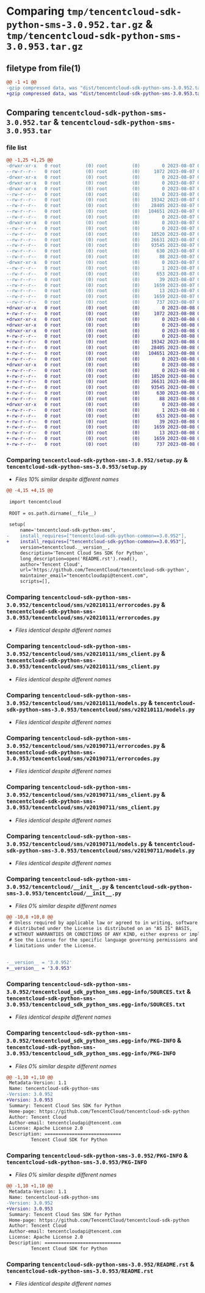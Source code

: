# Comparing `tmp/tencentcloud-sdk-python-sms-3.0.952.tar.gz` & `tmp/tencentcloud-sdk-python-sms-3.0.953.tar.gz`

## filetype from file(1)

```diff
@@ -1 +1 @@
-gzip compressed data, was "dist/tencentcloud-sdk-python-sms-3.0.952.tar", last modified: Mon Aug  7 09:01:00 2023, max compression
+gzip compressed data, was "dist/tencentcloud-sdk-python-sms-3.0.953.tar", last modified: Tue Aug  8 00:31:16 2023, max compression
```

## Comparing `tencentcloud-sdk-python-sms-3.0.952.tar` & `tencentcloud-sdk-python-sms-3.0.953.tar`

### file list

```diff
@@ -1,25 +1,25 @@
-drwxr-xr-x   0 root         (0) root         (0)        0 2023-08-07 09:01:00.000000 tencentcloud-sdk-python-sms-3.0.952/
--rw-r--r--   0 root         (0) root         (0)     1072 2023-08-07 09:01:00.000000 tencentcloud-sdk-python-sms-3.0.952/setup.py
-drwxr-xr-x   0 root         (0) root         (0)        0 2023-08-07 09:01:00.000000 tencentcloud-sdk-python-sms-3.0.952/tencentcloud/
-drwxr-xr-x   0 root         (0) root         (0)        0 2023-08-07 09:01:00.000000 tencentcloud-sdk-python-sms-3.0.952/tencentcloud/sms/
-drwxr-xr-x   0 root         (0) root         (0)        0 2023-08-07 09:01:00.000000 tencentcloud-sdk-python-sms-3.0.952/tencentcloud/sms/v20210111/
--rw-r--r--   0 root         (0) root         (0)        0 2023-08-07 09:01:00.000000 tencentcloud-sdk-python-sms-3.0.952/tencentcloud/sms/v20210111/__init__.py
--rw-r--r--   0 root         (0) root         (0)    19342 2023-08-07 09:01:00.000000 tencentcloud-sdk-python-sms-3.0.952/tencentcloud/sms/v20210111/errorcodes.py
--rw-r--r--   0 root         (0) root         (0)    28405 2023-08-07 09:01:00.000000 tencentcloud-sdk-python-sms-3.0.952/tencentcloud/sms/v20210111/sms_client.py
--rw-r--r--   0 root         (0) root         (0)   104651 2023-08-07 09:01:00.000000 tencentcloud-sdk-python-sms-3.0.952/tencentcloud/sms/v20210111/models.py
--rw-r--r--   0 root         (0) root         (0)        0 2023-08-07 09:01:00.000000 tencentcloud-sdk-python-sms-3.0.952/tencentcloud/sms/__init__.py
-drwxr-xr-x   0 root         (0) root         (0)        0 2023-08-07 09:01:00.000000 tencentcloud-sdk-python-sms-3.0.952/tencentcloud/sms/v20190711/
--rw-r--r--   0 root         (0) root         (0)        0 2023-08-07 09:01:00.000000 tencentcloud-sdk-python-sms-3.0.952/tencentcloud/sms/v20190711/__init__.py
--rw-r--r--   0 root         (0) root         (0)    18520 2023-08-07 09:01:00.000000 tencentcloud-sdk-python-sms-3.0.952/tencentcloud/sms/v20190711/errorcodes.py
--rw-r--r--   0 root         (0) root         (0)    26631 2023-08-07 09:01:00.000000 tencentcloud-sdk-python-sms-3.0.952/tencentcloud/sms/v20190711/sms_client.py
--rw-r--r--   0 root         (0) root         (0)    93545 2023-08-07 09:01:00.000000 tencentcloud-sdk-python-sms-3.0.952/tencentcloud/sms/v20190711/models.py
--rw-r--r--   0 root         (0) root         (0)      630 2023-08-07 09:01:00.000000 tencentcloud-sdk-python-sms-3.0.952/tencentcloud/__init__.py
--rw-r--r--   0 root         (0) root         (0)       88 2023-08-07 09:01:00.000000 tencentcloud-sdk-python-sms-3.0.952/setup.cfg
-drwxr-xr-x   0 root         (0) root         (0)        0 2023-08-07 09:01:00.000000 tencentcloud-sdk-python-sms-3.0.952/tencentcloud_sdk_python_sms.egg-info/
--rw-r--r--   0 root         (0) root         (0)        1 2023-08-07 09:01:00.000000 tencentcloud-sdk-python-sms-3.0.952/tencentcloud_sdk_python_sms.egg-info/dependency_links.txt
--rw-r--r--   0 root         (0) root         (0)      653 2023-08-07 09:01:00.000000 tencentcloud-sdk-python-sms-3.0.952/tencentcloud_sdk_python_sms.egg-info/SOURCES.txt
--rw-r--r--   0 root         (0) root         (0)       39 2023-08-07 09:01:00.000000 tencentcloud-sdk-python-sms-3.0.952/tencentcloud_sdk_python_sms.egg-info/requires.txt
--rw-r--r--   0 root         (0) root         (0)     1659 2023-08-07 09:01:00.000000 tencentcloud-sdk-python-sms-3.0.952/tencentcloud_sdk_python_sms.egg-info/PKG-INFO
--rw-r--r--   0 root         (0) root         (0)       13 2023-08-07 09:01:00.000000 tencentcloud-sdk-python-sms-3.0.952/tencentcloud_sdk_python_sms.egg-info/top_level.txt
--rw-r--r--   0 root         (0) root         (0)     1659 2023-08-07 09:01:00.000000 tencentcloud-sdk-python-sms-3.0.952/PKG-INFO
--rw-r--r--   0 root         (0) root         (0)      737 2023-08-07 09:01:00.000000 tencentcloud-sdk-python-sms-3.0.952/README.rst
+drwxr-xr-x   0 root         (0) root         (0)        0 2023-08-08 00:31:16.000000 tencentcloud-sdk-python-sms-3.0.953/
+-rw-r--r--   0 root         (0) root         (0)     1072 2023-08-08 00:31:16.000000 tencentcloud-sdk-python-sms-3.0.953/setup.py
+drwxr-xr-x   0 root         (0) root         (0)        0 2023-08-08 00:31:16.000000 tencentcloud-sdk-python-sms-3.0.953/tencentcloud/
+drwxr-xr-x   0 root         (0) root         (0)        0 2023-08-08 00:31:16.000000 tencentcloud-sdk-python-sms-3.0.953/tencentcloud/sms/
+drwxr-xr-x   0 root         (0) root         (0)        0 2023-08-08 00:31:16.000000 tencentcloud-sdk-python-sms-3.0.953/tencentcloud/sms/v20210111/
+-rw-r--r--   0 root         (0) root         (0)        0 2023-08-08 00:31:16.000000 tencentcloud-sdk-python-sms-3.0.953/tencentcloud/sms/v20210111/__init__.py
+-rw-r--r--   0 root         (0) root         (0)    19342 2023-08-08 00:31:16.000000 tencentcloud-sdk-python-sms-3.0.953/tencentcloud/sms/v20210111/errorcodes.py
+-rw-r--r--   0 root         (0) root         (0)    28405 2023-08-08 00:31:16.000000 tencentcloud-sdk-python-sms-3.0.953/tencentcloud/sms/v20210111/sms_client.py
+-rw-r--r--   0 root         (0) root         (0)   104651 2023-08-08 00:31:16.000000 tencentcloud-sdk-python-sms-3.0.953/tencentcloud/sms/v20210111/models.py
+-rw-r--r--   0 root         (0) root         (0)        0 2023-08-08 00:31:16.000000 tencentcloud-sdk-python-sms-3.0.953/tencentcloud/sms/__init__.py
+drwxr-xr-x   0 root         (0) root         (0)        0 2023-08-08 00:31:16.000000 tencentcloud-sdk-python-sms-3.0.953/tencentcloud/sms/v20190711/
+-rw-r--r--   0 root         (0) root         (0)        0 2023-08-08 00:31:16.000000 tencentcloud-sdk-python-sms-3.0.953/tencentcloud/sms/v20190711/__init__.py
+-rw-r--r--   0 root         (0) root         (0)    18520 2023-08-08 00:31:16.000000 tencentcloud-sdk-python-sms-3.0.953/tencentcloud/sms/v20190711/errorcodes.py
+-rw-r--r--   0 root         (0) root         (0)    26631 2023-08-08 00:31:16.000000 tencentcloud-sdk-python-sms-3.0.953/tencentcloud/sms/v20190711/sms_client.py
+-rw-r--r--   0 root         (0) root         (0)    93545 2023-08-08 00:31:16.000000 tencentcloud-sdk-python-sms-3.0.953/tencentcloud/sms/v20190711/models.py
+-rw-r--r--   0 root         (0) root         (0)      630 2023-08-08 00:31:16.000000 tencentcloud-sdk-python-sms-3.0.953/tencentcloud/__init__.py
+-rw-r--r--   0 root         (0) root         (0)       88 2023-08-08 00:31:16.000000 tencentcloud-sdk-python-sms-3.0.953/setup.cfg
+drwxr-xr-x   0 root         (0) root         (0)        0 2023-08-08 00:31:16.000000 tencentcloud-sdk-python-sms-3.0.953/tencentcloud_sdk_python_sms.egg-info/
+-rw-r--r--   0 root         (0) root         (0)        1 2023-08-08 00:31:16.000000 tencentcloud-sdk-python-sms-3.0.953/tencentcloud_sdk_python_sms.egg-info/dependency_links.txt
+-rw-r--r--   0 root         (0) root         (0)      653 2023-08-08 00:31:16.000000 tencentcloud-sdk-python-sms-3.0.953/tencentcloud_sdk_python_sms.egg-info/SOURCES.txt
+-rw-r--r--   0 root         (0) root         (0)       39 2023-08-08 00:31:16.000000 tencentcloud-sdk-python-sms-3.0.953/tencentcloud_sdk_python_sms.egg-info/requires.txt
+-rw-r--r--   0 root         (0) root         (0)     1659 2023-08-08 00:31:16.000000 tencentcloud-sdk-python-sms-3.0.953/tencentcloud_sdk_python_sms.egg-info/PKG-INFO
+-rw-r--r--   0 root         (0) root         (0)       13 2023-08-08 00:31:16.000000 tencentcloud-sdk-python-sms-3.0.953/tencentcloud_sdk_python_sms.egg-info/top_level.txt
+-rw-r--r--   0 root         (0) root         (0)     1659 2023-08-08 00:31:16.000000 tencentcloud-sdk-python-sms-3.0.953/PKG-INFO
+-rw-r--r--   0 root         (0) root         (0)      737 2023-08-08 00:31:16.000000 tencentcloud-sdk-python-sms-3.0.953/README.rst
```

### Comparing `tencentcloud-sdk-python-sms-3.0.952/setup.py` & `tencentcloud-sdk-python-sms-3.0.953/setup.py`

 * *Files 10% similar despite different names*

```diff
@@ -4,15 +4,15 @@
 
 import tencentcloud
 
 ROOT = os.path.dirname(__file__)
 
 setup(
     name='tencentcloud-sdk-python-sms',
-    install_requires=["tencentcloud-sdk-python-common==3.0.952"],
+    install_requires=["tencentcloud-sdk-python-common==3.0.953"],
     version=tencentcloud.__version__,
     description='Tencent Cloud Sms SDK for Python',
     long_description=open('README.rst').read(),
     author='Tencent Cloud',
     url='https://github.com/TencentCloud/tencentcloud-sdk-python',
     maintainer_email="tencentcloudapi@tencent.com",
     scripts=[],
```

### Comparing `tencentcloud-sdk-python-sms-3.0.952/tencentcloud/sms/v20210111/errorcodes.py` & `tencentcloud-sdk-python-sms-3.0.953/tencentcloud/sms/v20210111/errorcodes.py`

 * *Files identical despite different names*

### Comparing `tencentcloud-sdk-python-sms-3.0.952/tencentcloud/sms/v20210111/sms_client.py` & `tencentcloud-sdk-python-sms-3.0.953/tencentcloud/sms/v20210111/sms_client.py`

 * *Files identical despite different names*

### Comparing `tencentcloud-sdk-python-sms-3.0.952/tencentcloud/sms/v20210111/models.py` & `tencentcloud-sdk-python-sms-3.0.953/tencentcloud/sms/v20210111/models.py`

 * *Files identical despite different names*

### Comparing `tencentcloud-sdk-python-sms-3.0.952/tencentcloud/sms/v20190711/errorcodes.py` & `tencentcloud-sdk-python-sms-3.0.953/tencentcloud/sms/v20190711/errorcodes.py`

 * *Files identical despite different names*

### Comparing `tencentcloud-sdk-python-sms-3.0.952/tencentcloud/sms/v20190711/sms_client.py` & `tencentcloud-sdk-python-sms-3.0.953/tencentcloud/sms/v20190711/sms_client.py`

 * *Files identical despite different names*

### Comparing `tencentcloud-sdk-python-sms-3.0.952/tencentcloud/sms/v20190711/models.py` & `tencentcloud-sdk-python-sms-3.0.953/tencentcloud/sms/v20190711/models.py`

 * *Files identical despite different names*

### Comparing `tencentcloud-sdk-python-sms-3.0.952/tencentcloud/__init__.py` & `tencentcloud-sdk-python-sms-3.0.953/tencentcloud/__init__.py`

 * *Files 0% similar despite different names*

```diff
@@ -10,8 +10,8 @@
 # Unless required by applicable law or agreed to in writing, software
 # distributed under the License is distributed on an "AS IS" BASIS,
 # WITHOUT WARRANTIES OR CONDITIONS OF ANY KIND, either express or implied.
 # See the License for the specific language governing permissions and
 # limitations under the License.
 
 
-__version__ = '3.0.952'
+__version__ = '3.0.953'
```

### Comparing `tencentcloud-sdk-python-sms-3.0.952/tencentcloud_sdk_python_sms.egg-info/SOURCES.txt` & `tencentcloud-sdk-python-sms-3.0.953/tencentcloud_sdk_python_sms.egg-info/SOURCES.txt`

 * *Files identical despite different names*

### Comparing `tencentcloud-sdk-python-sms-3.0.952/tencentcloud_sdk_python_sms.egg-info/PKG-INFO` & `tencentcloud-sdk-python-sms-3.0.953/tencentcloud_sdk_python_sms.egg-info/PKG-INFO`

 * *Files 0% similar despite different names*

```diff
@@ -1,10 +1,10 @@
 Metadata-Version: 1.1
 Name: tencentcloud-sdk-python-sms
-Version: 3.0.952
+Version: 3.0.953
 Summary: Tencent Cloud Sms SDK for Python
 Home-page: https://github.com/TencentCloud/tencentcloud-sdk-python
 Author: Tencent Cloud
 Author-email: tencentcloudapi@tencent.com
 License: Apache License 2.0
 Description: ============================
         Tencent Cloud SDK for Python
```

### Comparing `tencentcloud-sdk-python-sms-3.0.952/PKG-INFO` & `tencentcloud-sdk-python-sms-3.0.953/PKG-INFO`

 * *Files 0% similar despite different names*

```diff
@@ -1,10 +1,10 @@
 Metadata-Version: 1.1
 Name: tencentcloud-sdk-python-sms
-Version: 3.0.952
+Version: 3.0.953
 Summary: Tencent Cloud Sms SDK for Python
 Home-page: https://github.com/TencentCloud/tencentcloud-sdk-python
 Author: Tencent Cloud
 Author-email: tencentcloudapi@tencent.com
 License: Apache License 2.0
 Description: ============================
         Tencent Cloud SDK for Python
```

### Comparing `tencentcloud-sdk-python-sms-3.0.952/README.rst` & `tencentcloud-sdk-python-sms-3.0.953/README.rst`

 * *Files identical despite different names*

